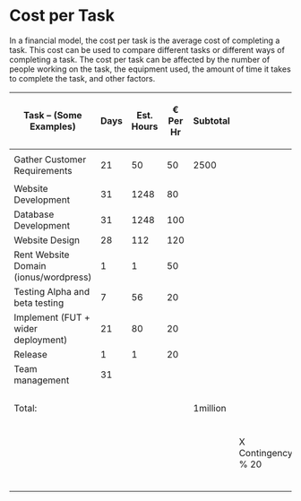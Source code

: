 # Cost per Task

In a financial model, the cost per task is the average cost of completing a task. This cost can be used to compare different tasks or different ways of completing a task. The cost per task can be affected by the number of people working on the task, the equipment used, the amount of time it takes to complete the task, and other factors.

&#x20;

| <p>Task – (Some Examples)</p><p> </p> | <p>Days</p><p> </p> | <p>Est. Hours</p><p> </p> | <p>€ Per Hr</p><p> </p> | <p>Subtotal</p><p> </p> |                                   |                                     |
| ------------------------------------- | ------------------- | ------------------------- | ----------------------- | ----------------------- | --------------------------------- | ----------------------------------- |
| Gather Customer Requirements          | 21                  | 50                        | <p>50</p><p> </p>       | 2500                    |                                   |                                     |
| Website Development                   | 31                  | 1248                      | 80                      |                         |                                   |                                     |
| Database Development                  | 31                  | 1248                      | 100                     |                         |                                   |                                     |
| Website Design                        | 28                  | 112                       | 120                     |                         |                                   |                                     |
| Rent Website Domain (ionus/wordpress) | 1                   | 1                         | 50                      |                         |                                   |                                     |
| Testing Alpha and beta testing        | 7                   | 56                        | 20                      |                         |                                   |                                     |
| Implement (FUT + wider deployment)    | 21                  | 80                        | 20                      |                         |                                   |                                     |
| Release                               | 1                   | 1                         | 20                      |                         |                                   |                                     |
| Team management                       | 31                  |                           |                         |                         |                                   |                                     |
|                                       |                     |                           |                         |                         |                                   |                                     |
|                                       |                     |                           |                         |                         |                                   |                                     |
|                                       |                     |                           |                         |                         |                                   |                                     |
|                                       |                     |                           |                         |                         |                                   |                                     |
| Total:                                |                     |                           |                         | 1million                |                                   |                                     |
|                                       |                     |                           |                         |                         | <p>X Contingency % 20</p><p> </p> | <p>GRAND TOTAL</p><p>1, 200,000</p> |
